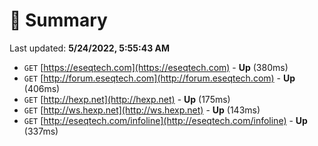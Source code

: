 # 📖 Summary
Last updated: **5/24/2022, 5:55:43 AM**

- `GET` [https://eseqtech.com](https://eseqtech.com) - **Up** (380ms)
- `GET` [http://forum.eseqtech.com](http://forum.eseqtech.com) - **Up** (406ms)
- `GET` [http://hexp.net](http://hexp.net) - **Up** (175ms)
- `GET` [http://ws.hexp.net](http://ws.hexp.net) - **Up** (143ms)
- `GET` [http://eseqtech.com/infoline](http://eseqtech.com/infoline) - **Up** (337ms)
